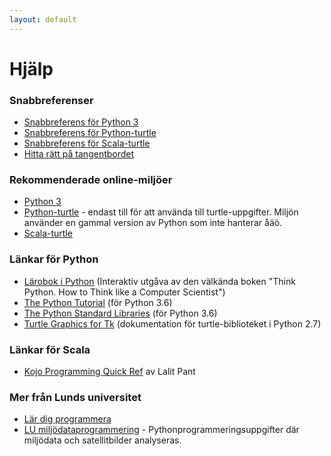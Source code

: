 ```yaml
---
layout: default
---
```


# Hjälp

### Snabbreferenser
* [Snabbreferens för Python 3](python/CHEATSHEET.md)
* [Snabbreferens för Python-turtle](turtle-cheatsheet/python.md)
* [Snabbreferens för Scala-turtle](turtle-cheatsheet/scala.md)
* [Hitta rätt på tangentbordet](general/keyboard.md)


### Rekommenderade online-miljöer
* [Python 3](https://replit.com/languages/python3)
* [Python-turtle](https://replit.com/languages/python_turtle) - endast till för att använda till turtle-uppgifter. Miljön använder en gammal version av Python som inte hanterar åäö.
* [Scala-turtle](http://kojojs.kogics.net/)


<!--
* Komma igång med python-turtle och Python 3 i repl.it (TODO)
-->

### Länkar för Python
* [Lärobok i Python](https://runestone.academy/runestone/static/thinkcspy/index.html) (Interaktiv utgåva av den välkända boken "Think Python. How to Think like a Computer Scientist")
* [The Python Tutorial](https://docs.python.org/3.6/tutorial/index.html) (för Python 3.6)
* [The Python Standard Libraries](https://docs.python.org/3.6/library/index.html) (för Python 3.6)
* [Turtle Graphics for Tk](https://docs.python.org/2/library/turtle.html) (dokumentation för turtle-biblioteket i Python 2.7)

### Länkar för Scala
* [Kojo Programming Quick Ref](https://bitbucket.org/lalit_pant/kojo/downloads/KojoQuickref-301014.pdf) av Lalit Pant

### Mer från Lunds universitet
* [Lär dig programmera](http://www.lth.se/programmera/)
* [LU miljödataprogrammering](https://lunduniversity.github.io/schoolprog-satellite/) - Pythonprogrammeringsuppgifter där miljödata och satellitbilder analyseras.

